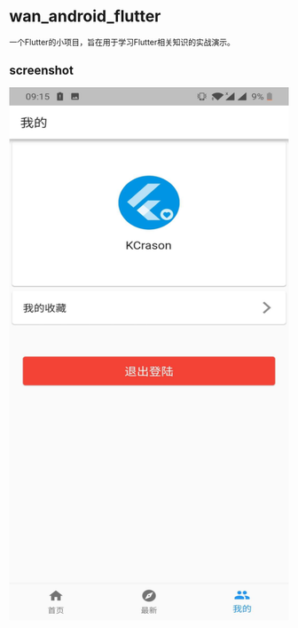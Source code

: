 # wan_android_flutter

一个Flutter的小项目，旨在用于学习Flutter相关知识的实战演示。

## screenshot

<img width="540" height="960" src="https://github.com/KCrason/wan_android_flutter/blob/master/screenshot/3821a89f977e8aaed18b78f1e4ad807.jpg"/>

